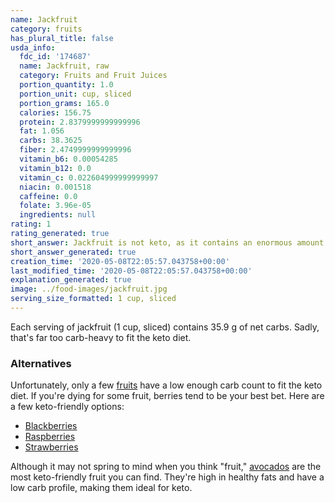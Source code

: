```yaml
---
name: Jackfruit
category: fruits
has_plural_title: false
usda_info:
  fdc_id: '174687'
  name: Jackfruit, raw
  category: Fruits and Fruit Juices
  portion_quantity: 1.0
  portion_unit: cup, sliced
  portion_grams: 165.0
  calories: 156.75
  protein: 2.8379999999999996
  fat: 1.056
  carbs: 38.3625
  fiber: 2.4749999999999996
  vitamin_b6: 0.00054285
  vitamin_b12: 0.0
  vitamin_c: 0.022604999999999997
  niacin: 0.001518
  caffeine: 0.0
  folate: 3.96e-05
  ingredients: null
rating: 1
rating_generated: true
short_answer: Jackfruit is not keto, as it contains an enormous amount of carbs.
short_answer_generated: true
creation_time: '2020-05-08T22:05:57.043758+00:00'
last_modified_time: '2020-05-08T22:05:57.043758+00:00'
explanation_generated: true
image: ../food-images/jackfruit.jpg
serving_size_formatted: 1 cup, sliced
---
```

Each serving of jackfruit (1 cup, sliced) contains 35.9 g of net carbs. Sadly, that's far too carb-heavy to fit the keto diet.

### Alternatives

Unfortunately, only a few [fruits](/category/fruits) have a low enough carb count to fit the keto diet. If you're dying for some fruit, berries tend to be your best bet. Here are a few keto-friendly options:

- [Blackberries](/blackberries)
- [Raspberries](/raspberries)
- [Strawberries](/strawberries)

Although it may not spring to mind when you think "fruit," [avocados](/avocados) are the most keto-friendly fruit you can find. They're high in healthy fats and have a low carb profile, making them ideal for keto.
